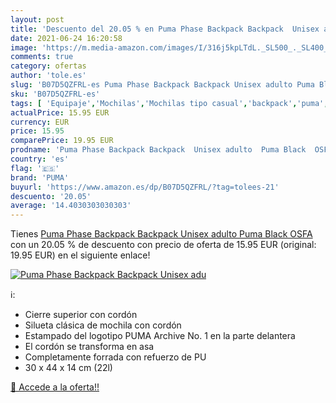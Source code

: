 ```yaml
---
layout: post
title: 'Descuento del 20.05 % en Puma Phase Backpack Backpack  Unisex adu'
date: 2021-06-24 16:20:58
image: 'https://m.media-amazon.com/images/I/316j5kpLTdL._SL500_._SL400_.jpg'
comments: true
category: ofertas
author: 'tole.es'
slug: 'B07D5QZFRL-es Puma Phase Backpack Backpack Unisex adulto Puma Black OSFA'
sku: 'B07D5QZFRL-es'
tags: [ 'Equipaje','Mochilas','Mochilas tipo casual','backpack','puma', ]
actualPrice: 15.95 EUR
currency: EUR
price: 15.95
comparePrice: 19.95 EUR
prodname: 'Puma Phase Backpack Backpack  Unisex adulto  Puma Black  OSFA'
country: 'es'
flag: '🇪🇸'
brand: 'PUMA'
buyurl: 'https://www.amazon.es/dp/B07D5QZFRL/?tag=tolees-21'
descuento: '20.05'
average: '14.4030303030303'
---
```


Tienes [Puma Phase Backpack Backpack  Unisex adulto  Puma Black  OSFA](https://www.amazon.es/dp/B07D5QZFRL/?tag=tolees-21) con un 20.05 % de descuento con precio de oferta de 15.95 EUR (original: 19.95 EUR) en el siguiente enlace!

[![Puma Phase Backpack Backpack  Unisex adu](https://m.media-amazon.com/images/I/316j5kpLTdL._SL500_._SL400_.jpg)](https://www.amazon.es/dp/B07D5QZFRL/?tag=tolees-21)

ℹ️:

- Cierre superior con cordón
- Silueta clásica de mochila con cordón
- Estampado del logotipo PUMA Archive No. 1 en la parte delantera
- El cordón se transforma en asa
- Completamente forrada con refuerzo de PU
- 30 x 44 x 14 cm (22l)

[🛒 Accede a la oferta!!](https://www.amazon.es/dp/B07D5QZFRL/?tag=tolees-21)
